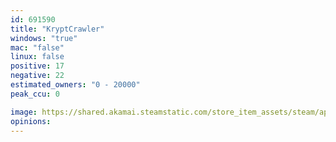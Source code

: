 ```yaml
---
id: 691590
title: "KryptCrawler"
windows: "true"
mac: "false"
linux: false
positive: 17
negative: 22
estimated_owners: "0 - 20000"
peak_ccu: 0

image: https://shared.akamai.steamstatic.com/store_item_assets/steam/apps/691590/header.jpg?t=1717597011
opinions:
---
```

